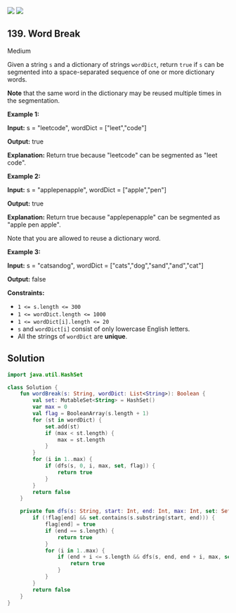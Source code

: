 [![](https://img.shields.io/github/stars/LeetCode-Top-Interview-150/LeetCode-Top-Interview-150?label=Stars&style=flat-square)](https://github.com/LeetCode-Top-Interview-150/LeetCode-Top-Interview-150)
[![](https://img.shields.io/github/forks/LeetCode-Top-Interview-150/LeetCode-Top-Interview-150?label=Fork%20me%20on%20GitHub%20&style=flat-square)](https://github.com/LeetCode-Top-Interview-150/LeetCode-Top-Interview-150/fork)

## 139\. Word Break

Medium

Given a string `s` and a dictionary of strings `wordDict`, return `true` if `s` can be segmented into a space-separated sequence of one or more dictionary words.

**Note** that the same word in the dictionary may be reused multiple times in the segmentation.

**Example 1:**

**Input:** s = "leetcode", wordDict = ["leet","code"]

**Output:** true

**Explanation:** Return true because "leetcode" can be segmented as "leet code".

**Example 2:**

**Input:** s = "applepenapple", wordDict = ["apple","pen"]

**Output:** true

**Explanation:** Return true because "applepenapple" can be segmented as "apple pen apple". 

Note that you are allowed to reuse a dictionary word.

**Example 3:**

**Input:** s = "catsandog", wordDict = ["cats","dog","sand","and","cat"]

**Output:** false

**Constraints:**

*   `1 <= s.length <= 300`
*   `1 <= wordDict.length <= 1000`
*   `1 <= wordDict[i].length <= 20`
*   `s` and `wordDict[i]` consist of only lowercase English letters.
*   All the strings of `wordDict` are **unique**.

## Solution

```kotlin
import java.util.HashSet

class Solution {
    fun wordBreak(s: String, wordDict: List<String>): Boolean {
        val set: MutableSet<String> = HashSet()
        var max = 0
        val flag = BooleanArray(s.length + 1)
        for (st in wordDict) {
            set.add(st)
            if (max < st.length) {
                max = st.length
            }
        }
        for (i in 1..max) {
            if (dfs(s, 0, i, max, set, flag)) {
                return true
            }
        }
        return false
    }

    private fun dfs(s: String, start: Int, end: Int, max: Int, set: Set<String>, flag: BooleanArray): Boolean {
        if (!flag[end] && set.contains(s.substring(start, end))) {
            flag[end] = true
            if (end == s.length) {
                return true
            }
            for (i in 1..max) {
                if (end + i <= s.length && dfs(s, end, end + i, max, set, flag)) {
                    return true
                }
            }
        }
        return false
    }
}
```